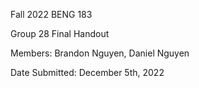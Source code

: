 Fall 2022 BENG 183

Group 28 Final Handout

Members: Brandon Nguyen, Daniel Nguyen

Date Submitted: December 5th, 2022